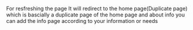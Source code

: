 For resfreshing the page It will redirect to the home page(Duplicate page) which is bascially a duplicate page of the home page and about info you can add the info page according to your information or needs
